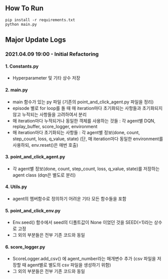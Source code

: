 ## How To Run
    pip install -r requirements.txt
    python main.py


## Major Update Logs

### 2021.04.09 19:00 - Initial Refactoring
#### 1. Constants.py 
 - Hyperparameter 및 기타 상수 저장
#### 2. main.py 
 - main 함수가 있는 py 파일 (기존의 point_and_click_agent.py 파일을 정리)
 - episode 별로 for loop를 돌 때 매 iteration마다 초기화되는 사항들과 초기화되지 않고 누적되는 사항들을 고려하여서 분리
 - 매 iteration마다 누적되거나 동일한 객체를 사용하는 것들 : 각 agent별 DQN, replay_buffer, score_logger, environment
 - 매 iteration마다 초기화되는 사항들 : 각 agent별 정보(done, count, step_count, loss, q_value, state) (단, 매 iteration마다 동일한 environment를 사용하되, env.reset()은 매번 호출)
 
#### 3. point_and_click_agent.py
 - 각 agent별 정보(done, count, step_count, loss, q_value, state)를 저장하는 agent class (dqn은 별도로 분리)
#### 4. Utils.py
 - agent의 멤버함수로 정의하기 어려운 기타 모든 함수들을 포함
#### 5. point_and_click_env.py
 - Env.seed() 함수에서 seed의 디폴트값이 None 이었던 것을 SEED(=1)라는 상수로 고정
 - 그 외의 부분들은 전부 기존 코드와 동일
#### 6. score_logger.py
 - ScoreLogger.add_csv() 에 agent_number라는 매개변수 추가 (csv 파일을 저장할 때 agent별로 별도의 csv 파일을 생성하기 위함)
 - 그 외의 부분들은 전부 기존 코드와 동일

